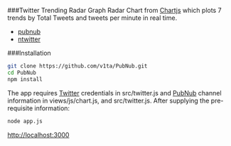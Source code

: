 ###Twitter Trending Radar Graph
Radar Chart from [Chartjs](http://www.chartjs.org/) which plots 7 trends by Total Tweets and tweets per minute in real time.
* [pubnub](https://www.npmjs.com/package/pubnub)
* [ntwitter](https://www.npmjs.com/package/ntwitter)


###Installation
 ```bash
 git clone https://github.com/v1ta/PubNub.git
 cd PubNub
 npm install
 ```

The app requires [Twitter](https://dev.twitter.com/) credentials in src/twitter.js and [PubNub](https://www.pubnub.com/) channel information in views/js/chart.js, and src/twitter.js. After supplying the pre-requisite information:

```bash
node app.js
```
[http://localhost:3000](http://localhost:3000)
